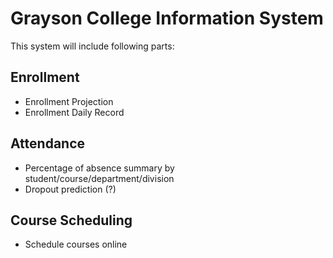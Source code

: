 # Grayson College Information System

This system will include following parts:

## Enrollment

- Enrollment Projection
- Enrollment Daily Record

## Attendance

- Percentage of absence summary by student/course/department/division
- Dropout prediction (?)

## Course Scheduling

- Schedule courses online
